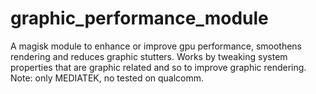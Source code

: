 # graphic_performance_module
A magisk module to enhance or improve gpu performance, smoothens rendering and reduces graphic stutters. Works by tweaking system properties that are graphic related and so to improve graphic rendering. Note: only MEDIATEK, no tested on qualcomm.
